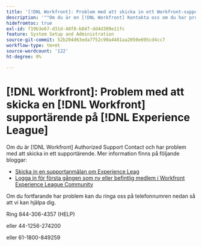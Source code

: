```yaml
---
title: '[!DNL Workfront]: Problem med att skicka in ett Workfront-supportärende på Experience League'
description: '""Om du är en [!DNL Workfront] Kontakta oss om du har problem med att lämna in ett supportärende. Ring oss på telefonnumren nedan så att vi kan hjälpa dig."'
hidefromtoc: true
exl-id: f19b3e67-d31d-48f8-b847-dd4d309e11fc
feature: System Setup and Administration
source-git-commit: 52b204d63eda7752c90a4481aa2050e695cd4cc7
workflow-type: tm+mt
source-wordcount: '122'
ht-degree: 0%

---
```


# [!DNL Workfront]: Problem med att skicka en [!DNL Workfront] supportärende på [!DNL Experience League]

Om du är [!DNL Workfront] Authorized Support Contact och har problem med att skicka in ett supportärende. Mer information finns på följande bloggar:

* [Skicka in en supportanmälan om Experience Leag](https://experienceleaguecommunities.adobe.com/t5/workfront-blogs/how-to-submit-a-support-ticket-on-experience-league/ba-p/461737)
* [Logga in för första gången som ny eller befintlig medlem i Workfront Experience League Community](https://experienceleaguecommunities.adobe.com/t5/workfront-blogs/logging-in-for-the-first-time-as-a-new-or-existing-workfront/ba-p/461472)

Om du fortfarande har problem kan du ringa oss på telefonnumren nedan så att vi kan hjälpa dig.

Ring 844-306-4357 (HELP)

eller 44-1256-274200

eller 61-1800-849259

